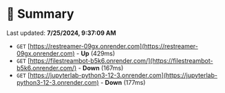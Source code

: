 # 📖 Summary
Last updated: **7/25/2024, 9:37:09 AM**

- `GET` [https://restreamer-09gx.onrender.com](https://restreamer-09gx.onrender.com) - **Up** (429ms)
- `GET` [https://filestreambot-b5k6.onrender.com/](https://filestreambot-b5k6.onrender.com/) - **Down** (167ms)
- `GET` [https://jupyterlab-python3-12-3.onrender.com](https://jupyterlab-python3-12-3.onrender.com) - **Down** (177ms)
